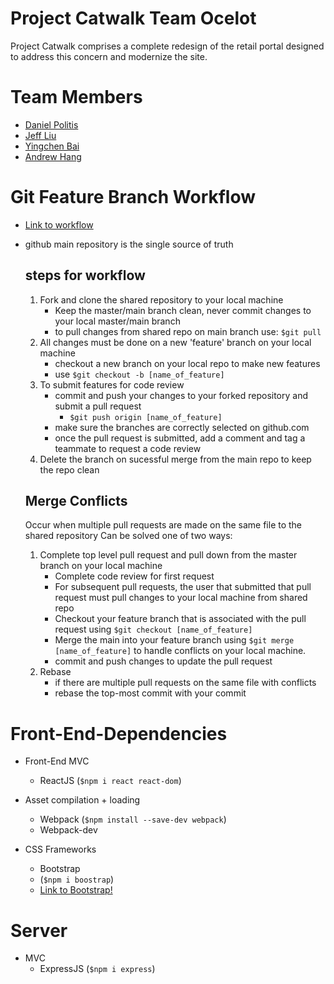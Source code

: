 # Project Catwalk Team Ocelot
 Project Catwalk comprises a complete redesign of the retail portal designed to address this concern and modernize the site.

 # Team Members
 - [Daniel Politis](https://github.com/danpolitis)
 - [Jeff Liu](https://github.com/theycallmejeff)
 - [Yingchen Bai](https://github.com/pppbyc)
 - [Andrew Hang](https://github.com/DrewHang)

# Git Feature Branch Workflow

- [Link to workflow](https://www.atlassian.com/git/tutorials/comparing-workflows/feature-branch-workflow)
- github main repository is the single source of truth

   ## steps for workflow
   1. Fork and clone the shared repository to your local machine
      - Keep the master/main branch clean, never commit changes to your local master/main branch
      - to pull changes from shared repo on main branch use: `$git pull`
   2. All changes must be done on a new 'feature' branch on your local machine
      - checkout a new branch on your local repo to make new features
      - use `$git checkout -b [name_of_feature]`
   3. To submit features for code review
      - commit and push your changes to your forked repository and submit a pull request
         - `$git push origin [name_of_feature]`
      - make sure the branches are correctly selected on github.com
      - once the pull request is submitted, add a comment and tag a teammate to request a code review
   4. Delete the branch on sucessful merge from the main repo to keep the repo clean

   ## Merge Conflicts
   Occur when multiple pull requests are made on the same file to the shared repository
   Can be solved one of two ways:
   1. Complete top level pull request and pull down from the master branch on your local machine
      - Complete code review for first request
      - For subsequent pull requests, the user that submitted that pull request must
      pull changes to your local machine from shared repo
      - Checkout your feature branch that is associated with the pull request using `$git checkout [name_of_feature]`
      - Merge the main into your feature branch using `$git merge [name_of_feature]` to handle conflicts on your local machine.
      - commit and push changes to update the pull request
   2. Rebase
      - if there are multiple pull requests on the same file with conflicts
      - rebase the top-most commit with your commit

 # Front-End-Dependencies

 - Front-End MVC
    - ReactJS (`$npm i react react-dom`)
 - Asset compilation + loading
    - Webpack (`$npm install --save-dev webpack`)
    - Webpack-dev

 - CSS Frameworks
    - Bootstrap
     - (`$npm i boostrap`)
     - [Link to Bootstrap!](https://getbootstrap.com/)

 # Server
 - MVC
   - ExpressJS (`$npm i express`)

